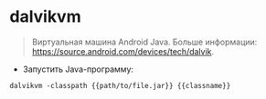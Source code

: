 # dalvikvm

> Виртуальная машина Android Java.
> Больше информации: <https://source.android.com/devices/tech/dalvik>.

- Запустить Java-программу:

`dalvikvm -classpath {{path/to/file.jar}} {{classname}}`
